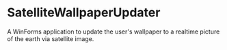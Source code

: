 # SatelliteWallpaperUpdater
 A WinForms application to update the user's wallpaper to a realtime picture of the earth via satellite image. 
